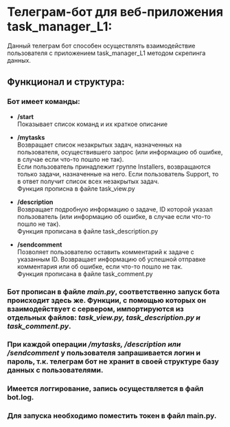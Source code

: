 # Телеграм-бот для веб-приложения task_manager_L1:

Данный телеграм бот способен осуществлять взаимодействие пользователя с приложением task_manager_L1 методом скрепинга данных.

## Функционал и структура:

### Бот имеет команды:

- **/start**  
Показывает список команд и их краткое описание

- **/mytasks**  
Возвращает список незакрытых задач, назначенных на пользователя, осуществившего запрос (или информацию об ошибке, в случае если что-то пошло не так).  
Если пользователь принадлежит группе Installers, возвращаются только задачи, назначенные на него. Если пользователь Support, то в ответ получит список всех незакрытых задач.  
Функция прописна в файле task_view.py

- **/description**  
Возвращает подробную информацию о задаче, ID которой указал пользователь (или информацию об ошибке, в случае если что-то пошло не так).  
Функция прописана в файле task_description.py


- **/sendcomment**  
Позволяет пользователю оставить комментарий к задаче с указанным ID. Возвращает информацию об успешной отправке комментария или об ошибке,  если что-то пошло не так.  
Функция прописана в файле task_comment.py  


### Бот прописан в файле *main.py*, соответственно запуск бота происходит здесь же. Функции, с помощью которых он взаимодействует с сервером, импортируются из отдельных файлов: *task_view.py, task_description.py и task_comment.py*.

### При каждой операции */mytasks, /description или /sendcomment* у пользователя запрашивается логин и пароль, т.к. телеграм бот не хранит в своей структуре базу данных с пользователями.

### Имеется логгирование, запись осуществляется в файл bot.log.

### Для запуска необходимо поместить токен в файл main.py.
